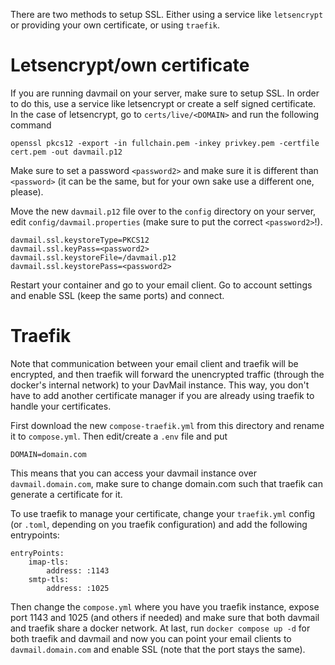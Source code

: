 There are two methods to setup SSL. Either using a service like `letsencrypt` or providing your own certificate, or using `traefik`.

# Letsencrypt/own certificate

If you are running davmail on your server, make sure to setup SSL. In order to do this, use a service like letsencrypt or create a self signed certificate. In the case of letsencrypt, go to `certs/live/<DOMAIN>` and run the following command

```
openssl pkcs12 -export -in fullchain.pem -inkey privkey.pem -certfile cert.pem -out davmail.p12
```

Make sure to set a password `<password2>` and make sure it is different than `<password>` (it can be the same, but for your own sake use a different one, please).

Move the new `davmail.p12` file over to the `config` directory on your server, edit `config/davmail.properties` (make sure to put the correct `<password2>`!).
```
davmail.ssl.keystoreType=PKCS12
davmail.ssl.keyPass=<password2>
davmail.ssl.keystoreFile=/davmail.p12
davmail.ssl.keystorePass=<password2>
```

Restart your container and go to your email client. Go to account settings and enable SSL (keep the same ports) and connect.

# Traefik

Note that communication between your email client and traefik will be encrypted, and then traefik will forward the unencrypted traffic (through the docker's internal network) to your DavMail instance. This way, you don't have to add another certificate manager if you are already using traefik to handle your certificates.

First download the new `compose-traefik.yml` from this directory and rename it to `compose.yml`. Then edit/create a `.env` file and put
```
DOMAIN=domain.com
```

This means that you can access your davmail instance over `davmail.domain.com`, make sure to change domain.com such that traefik can generate a certificate for it.


To use traefik to manage your certificate, change your `traefik.yml` config (or `.toml`, depending on you traefik configuration) and add the following entrypoints:

```
entryPoints:
    imap-tls:
        address: :1143
    smtp-tls:
        address: :1025
```

Then change the `compose.yml` where you have you traefik instance, expose port 1143 and 1025 (and others if needed) and make sure that both davmail and traefik share a docker network. At last, run `docker compose up -d` for both traefik and davmail and now you can point your email clients to `davmail.domain.com` and enable SSL (note that the port stays the same).
